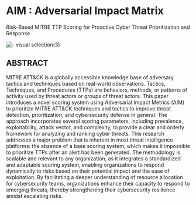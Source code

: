 # AIM : Adversarial Impact Matrix
Risk-Based MITRE TTP Scoring for Proactive Cyber Threat Prioritization and Response

![- visual selection(3)](https://github.com/user-attachments/assets/36ca1695-67f6-48ef-8ee9-ec4272facdb0)


## ABSTRACT
MITRE ATT&CK is a globally accessible knowledge base of adversary tactics and techniques based on real-world observations. Tactics, Techniques, and Procedures (TTPs) are behaviors, methods, or patterns of activity used by threat actors or groups of threat actors. This paper introduces a novel scoring system using Adversarial Impact Metrics (AIM) to prioritize MITRE ATT&CK techniques and tactics to improve threat detection, prioritization, and cybersecurity defense in general. The approach incorporates several scoring parameters, including prevalence, exploitability, attack vector, and complexity, to provide a clear and orderly framework for analyzing and ranking cyber threats. This research addresses a major problem that is inherent in most threat intelligence platforms: the absence of a base scoring system, which makes it impossible to prioritize TTPs after an alert has been generated. The methodology is scalable and relevant to any organization, as it integrates a standardized and adaptable scoring system, enabling organizations to respond dynamically to risks based on their potential impact and the ease of exploitation. By facilitating a deeper understanding of resource allocation for cybersecurity teams, organizations enhance their capacity to respond to emerging threats, thereby strengthening their cybersecurity resilience amidst escalating risks.
